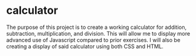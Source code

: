 # calculator

The purpose of this project is to create a working calculator for addition, subtraction, multiplication, and division. This will allow me to display more advanced use of Javascript compared to prior exercises. I will also be creating a display of said calculator using both CSS and HTML. 
